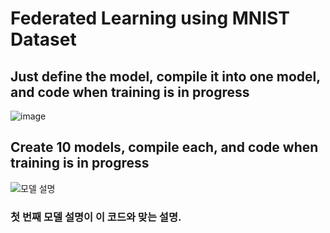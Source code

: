 # Federated Learning using MNIST Dataset

## Just define the model, compile it into one model, and code when training is in progress
![image](https://github.com/hic9507/federated_learning/assets/65755028/48e97ef5-c4b4-4566-9e23-4a25c144377b)

## Create 10 models, compile each, and code when training is in progress
![모델 설명](https://github.com/hic9507/federated_learning/assets/65755028/d45db6c7-bdc8-4944-b446-a4451f1e1486)

### 첫 번째 모델 설명이 이 코드와 맞는 설명.
